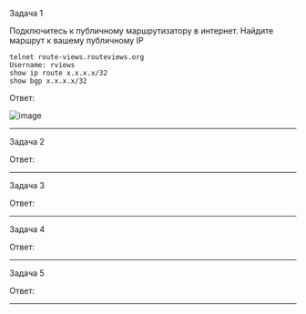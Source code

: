 Задача 1

Подключитесь к публичному маршрутизатору в интернет. Найдите маршрут к вашему публичному IP

    telnet route-views.routeviews.org
    Username: rviews
    show ip route x.x.x.x/32
    show bgp x.x.x.x/32

Ответ:

![image](https://user-images.githubusercontent.com/65549218/146752988-911ece37-8e36-406a-8dca-af2de11a9381.png)

_________________________________________________________________________________________________________________________________________________________________________________

Задача 2



Ответ:
_________________________________________________________________________________________________________________________________________________________________________________

Задача 3


Ответ:
_________________________________________________________________________________________________________________________________________________________________________________

Задача 4


Ответ:
_________________________________________________________________________________________________________________________________________________________________________________

Задача 5


Ответ:
__________________________________________________________________________________________________________________________________________________________________________________
